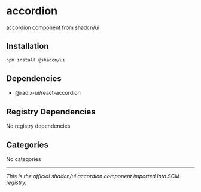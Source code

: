 # accordion

accordion component from shadcn/ui

## Installation

```bash
npm install @shadcn/ui
```

## Dependencies

- @radix-ui/react-accordion

## Registry Dependencies

No registry dependencies

## Categories

No categories

---

*This is the official shadcn/ui accordion component imported into SCM registry.*
